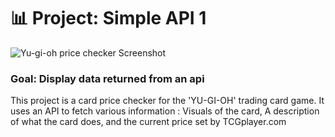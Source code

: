 # 📊 Project: Simple API 1
![Yu-gi-oh price checker Screenshot](https://user-images.githubusercontent.com/126501848/230804338-8a2eda90-7740-4b8a-8553-8ca44eee8eed.png)

### Goal: Display data returned from an api

This project is a card price checker for the 'YU-GI-OH' trading card game. It uses an API to fetch various information : Visuals of the card, A description of what the card does, and the current price set by TCGplayer.com

